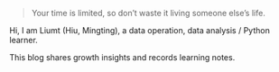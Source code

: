 > Your time is limited, so don’t waste it living someone else’s life. 

Hi, I am Liumt (Hiu, Mingting), a data operation, data analysis / Python learner.

This blog shares growth insights and records learning notes.
